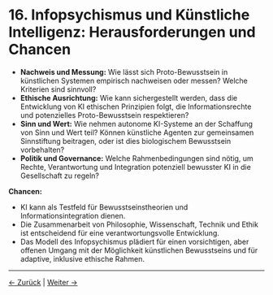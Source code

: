 # 16. Infopsychismus und Künstliche Intelligenz: Herausforderungen und Chancen

- **Nachweis und Messung:** Wie lässt sich Proto-Bewusstsein in künstlichen Systemen empirisch nachweisen oder messen? Welche Kriterien sind sinnvoll?
- **Ethische Ausrichtung:** Wie kann sichergestellt werden, dass die Entwicklung von KI ethischen Prinzipien folgt, die Informationsrechte und potenzielles Proto-Bewusstsein respektieren?
- **Sinn und Wert:** Wie nehmen autonome KI-Systeme an der Schaffung von Sinn und Wert teil? Können künstliche Agenten zur gemeinsamen Sinnstiftung beitragen, oder ist dies biologischem Bewusstsein vorbehalten?
- **Politik und Governance:** Welche Rahmenbedingungen sind nötig, um Rechte, Verantwortung und Integration potenziell bewusster KI in die Gesellschaft zu regeln?

**Chancen:**

- KI kann als Testfeld für Bewusstseinstheorien und Informationsintegration dienen.
- Die Zusammenarbeit von Philosophie, Wissenschaft, Technik und Ethik ist entscheidend für eine verantwortungsvolle Entwicklung.
- Das Modell des Infopsychismus plädiert für einen vorsichtigen, aber offenen Umgang mit der Möglichkeit künstlichen Bewusstseins und für adaptive, inklusive ethische Rahmen.

---
<div class="navigation-links">
<a href="../15_Anhang_und_weiterfuehrende_Literatur/" class="nav-link prev-link">← Zurück</a> | <a href="../17_Infopsychismus_und_die_Grenzen_von_Berechnung_und_Simulation/" class="nav-link next-link">Weiter →</a>
</div>
